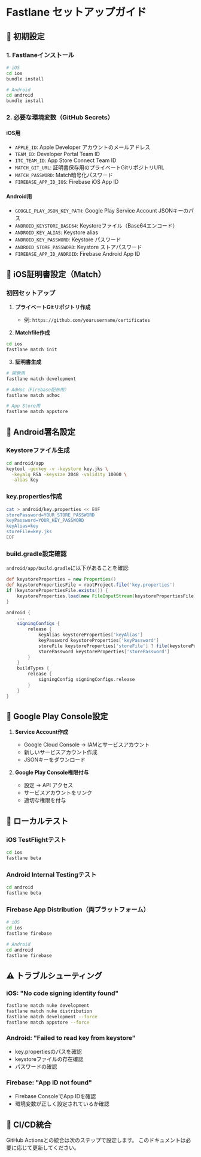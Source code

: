 # Fastlane セットアップガイド

## 🚀 初期設定

### 1. Fastlaneインストール

```bash
# iOS
cd ios
bundle install

# Android
cd android
bundle install
```

### 2. 必要な環境変数（GitHub Secrets）

#### iOS用
- `APPLE_ID`: Apple Developer アカウントのメールアドレス
- `TEAM_ID`: Developer Portal Team ID
- `ITC_TEAM_ID`: App Store Connect Team ID
- `MATCH_GIT_URL`: 証明書保存用のプライベートGitリポジトリURL
- `MATCH_PASSWORD`: Match暗号化パスワード
- `FIREBASE_APP_ID_IOS`: Firebase iOS App ID

#### Android用
- `GOOGLE_PLAY_JSON_KEY_PATH`: Google Play Service Account JSONキーのパス
- `ANDROID_KEYSTORE_BASE64`: Keystoreファイル（Base64エンコード）
- `ANDROID_KEY_ALIAS`: Keystore alias
- `ANDROID_KEY_PASSWORD`: Keystore パスワード
- `ANDROID_STORE_PASSWORD`: Keystore ストアパスワード
- `FIREBASE_APP_ID_ANDROID`: Firebase Android App ID

## 📱 iOS証明書設定（Match）

### 初回セットアップ

1. **プライベートGitリポジトリ作成**
   - 例: `https://github.com/yourusername/certificates`

2. **Matchfile作成**
```bash
cd ios
fastlane match init
```

3. **証明書生成**
```bash
# 開発用
fastlane match development

# AdHoc（Firebase配布用）
fastlane match adhoc

# App Store用
fastlane match appstore
```

## 🤖 Android署名設定

### Keystoreファイル生成

```bash
cd android/app
keytool -genkey -v -keystore key.jks \
  -keyalg RSA -keysize 2048 -validity 10000 \
  -alias key
```

### key.properties作成

```bash
cat > android/key.properties << EOF
storePassword=YOUR_STORE_PASSWORD
keyPassword=YOUR_KEY_PASSWORD
keyAlias=key
storeFile=key.jks
EOF
```

### build.gradle設定確認

`android/app/build.gradle`に以下があることを確認:

```gradle
def keystoreProperties = new Properties()
def keystorePropertiesFile = rootProject.file('key.properties')
if (keystorePropertiesFile.exists()) {
    keystoreProperties.load(new FileInputStream(keystorePropertiesFile))
}

android {
    ...
    signingConfigs {
        release {
            keyAlias keystoreProperties['keyAlias']
            keyPassword keystoreProperties['keyPassword']
            storeFile keystoreProperties['storeFile'] ? file(keystoreProperties['storeFile']) : null
            storePassword keystoreProperties['storePassword']
        }
    }
    buildTypes {
        release {
            signingConfig signingConfigs.release
        }
    }
}
```

## 🔑 Google Play Console設定

1. **Service Account作成**
   - Google Cloud Console → IAMとサービスアカウント
   - 新しいサービスアカウント作成
   - JSONキーをダウンロード

2. **Google Play Console権限付与**
   - 設定 → API アクセス
   - サービスアカウントをリンク
   - 適切な権限を付与

## 🧪 ローカルテスト

### iOS TestFlightテスト
```bash
cd ios
fastlane beta
```

### Android Internal Testingテスト
```bash
cd android
fastlane beta
```

### Firebase App Distribution（両プラットフォーム）
```bash
# iOS
cd ios
fastlane firebase

# Android
cd android
fastlane firebase
```

## ⚠️ トラブルシューティング

### iOS: "No code signing identity found"
```bash
fastlane match nuke development
fastlane match nuke distribution
fastlane match development --force
fastlane match appstore --force
```

### Android: "Failed to read key from keystore"
- key.propertiesのパスを確認
- keystoreファイルの存在確認
- パスワードの確認

### Firebase: "App ID not found"
- Firebase ConsoleでApp IDを確認
- 環境変数が正しく設定されているか確認

## 🔄 CI/CD統合

GitHub Actionsとの統合は次のステップで設定します。
このドキュメントは必要に応じて更新してください。